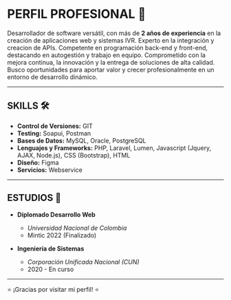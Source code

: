 # PERFIL PROFESIONAL 🚀

Desarrollador de software versátil, con más de **2 años de experiencia** en la creación de aplicaciones web y sistemas IVR. Experto en la integración y creacion de APIs. Competente en programación back-end y front-end, destacando en autogestión y trabajo en equipo. Comprometido con la mejora continua, la innovación y la entrega de soluciones de alta calidad. Busco oportunidades para aportar valor y crecer profesionalmente en un entorno de desarrollo dinámico.

---

## SKILLS 🛠️

- **Control de Versiones:** GIT
- **Testing:** Soapui, Postman
- **Bases de Datos:** MySQL, Oracle, PostgreSQL
- **Lenguajes y Frameworks:** PHP, Laravel, Lumen, Javascript (Jquery, AJAX, Node.js), CSS (Bootstrap), HTML
- **Diseño:** Figma
- **Servicios:** Webservice

---

## ESTUDIOS 📖

- **Diplomado Desarrollo Web**
  - *Universidad Nacional de Colombia*
  - Mintic 2022 (Finalizado)

- **Ingeniería de Sistemas**
  - *Corporación Unificada Nacional (CUN)*
  - 2020 - En curso

---

⭐ ¡Gracias por visitar mi perfil! ⭐
